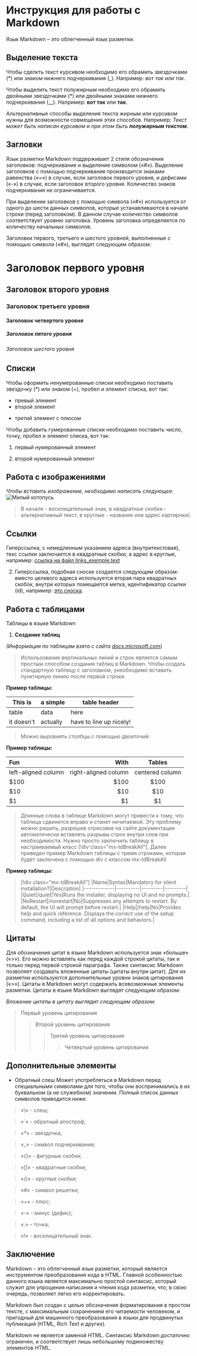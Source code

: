 # Инструкция для работы с Markdown

Язык Markdown – это облегченный язык разметки.

## Выделение текста

Чтобы сделкть текст курсивом необходимо его обрамить звездочками (*) или знаком нижнего подчеркивания (_). Например: *вот так* или _так_.

Чтобы выделить текст полужирным необходимо его обрамить двойными звездочками (*)  или двойными знаками нижнего подчеркивания (__). Например: **вот так** или __так__.

Альтернативные способы выделения текста жирным или курсивом нужны для возможности совмещения этих способов. Например: _Текст может быть написан курсивом и при этом быть **полужирным текстом**_.

## Загловки 

Язык разметки Markdown поддерживает 2 стиля обозначения заголовков: подчеркивание и выделение символом («#»). Выделение заголовков с помощью подчеркивания производится знаками равенства («=») в случае, если заголовок первого уровня, и дефисами («-») в случае, если заголовок второго уровня. Количество знаков подчеркивания не ограничивается. 

При выделении заголовков с помощью символа («#») используется от одного до шести данных символов, которые устанавливаются в начале строки (перед заголовком). В данном случае количество символов соответствует уровню заголовка. Уровень заголовка определяется по количеству начальных символов.

Заголовки первого, третьего и шестого уровней, выполненные с помощью символа («#»), выглядят следующим образом:

#  Заголовок первого уровня
## Заголовок второго уровня
### Заголовок третьего уровня
#### Заголовок четвертого уровня
##### Заголовок пятого уровня
###### Заголовок шестого уровня

## Списки

Чтобы оформить ненумерованные списки необходимо поставить звездочку (*) или знаком (+), пробел и элемент списка, вот так:

* превый элемент
* второй элемент
+ третий элемент с плюсом

Чтобы добавить гумерованные списки необходимо поставить число, точку, пробел и элемент списка, вот так:

1. первый нумерованный элемент

2. второй нумерованный элемент

## Работа с изображениями

*Чтобы вставить изображение, необходимо написать следующее:* 
![Милый котопусь](oshki_oty_otiki-zhivotnye-38666.jpeg)

> В начале - восклицательный знак, в квадратные скобки - альтернативный текст, в круглые - название или адрес картирнки).

## Ссылки

Гиперссылка, с немедленным указанием адреса (внутритекстовая), текс ссылки заключается в квадратные скобки, а адрес в круглые, например: [ссылка на файл links_exemple.text](links_text.txt)

2. Гиперссылка, подобная сноске создается следующим образом: вместо целевого адреса используется вторая пара квадратных скобок, внутри которых помещается метка, идентификатор ссылки (id), например: [это сноска][id_сноски].

[id_сноски]:.

## Работа с таблицами

Таблицы в языке Markdown
1. **Создание таблиц**

*(Информация по таблицам взята с сайта [docs.microsoft.com](https://docs.microsoft.com/ru-ru/contribute/markdown-reference))*

> Использование вертикальных линий и строк является самым простым способом создания таблиц в Markdown. Чтобы создать стандартную таблицу с заголовком, yнеобходимо вставить пунктирную линию после первой строки.

**Пример таблицы:**

|This is   |a simple   |table header|
|----------|-----------|------------|
|table     |data       |here        |
|it doesn't|actually   |have to line up nicely!|

> Можно выровнять столбцы с помощью двоеточий:

**Пример таблицы:**

| Fun                  | With                 | Tables          |
| :------------------- | -------------------: |:---------------:|
| left-aligned column  | right-aligned column | centered column |
| $100                 | $100                 | $100            |
| $10                  | $10                  | $10             |
| $1                   | $1                   | $1              |

> Длинные слова в таблице Markdown могут привести к тому, что таблица сдвинется вправо и станет нечитаемой. Эту проблему можно решить, разрешив отрисовке на сайте документации автоматически вставлять разрывы строк внутри слов при необходимости. Нужно просто заключить таблицу в настраиваемый класс [!div class="mx-tdBreakAll"].
Далее приведен пример Markdown таблицы с тремя строками, которая будет заключена с помощью div с классом mx-tdBreakAll

**Пример таблицы:**

> [!div class="mx-tdBreakAll"]
> |Name|Syntax|Mandatory for silent installation?|Description|
> |-------------|----------|---------|---------|
> |Quiet|/quiet|Yes|Runs the installer, displaying no UI and no prompts.|
> |NoRestart|/norestart|No|Suppresses any attempts to restart. By default, the UI will prompt before restart.|
> |Help|/help|No|Provides help and quick reference. Displays the correct use of the setup command, including a list of all options and behaviors.|

## Цитаты

Для обозначения цитат в языке Markdown используется знак «больше» («>»). Его можно вставлять как перед каждой строкой цитаты, так и только перед первой строкой параграфа. Также синтаксис Markdown позволяет создавать вложенные цитаты (цитаты внутри цитат). Для их разметки используются дополнительные уровни знаков цитирования («>»). Цитаты в Markdown могут содержать всевозможные элементы разметки. Цитаты в языке Markdown выглядят следующим образом:

*Вложение цитаты в цитату выглядит следующим образом:*

> Первый уровень цитирования
>> Второй уровень цитирования
>>> Третий уровень цитирования
>>>> Четвертый уровень цитирования


## Дополнительные элементы

* Обратный слеш
Может употребляться в Markdown перед специальными символами для того, чтобы они воспринимались в их буквальном (а не служебном) значении. Полный список данных символов приводится ниже:

> «\» - слеш;

>«`» - обратный апостроф;

>«*» - звездочка;

>«_» - символ подчеркивания;

>«{}» - фигурные скобки;

>«[]» - квадратные скобки;

>«()» - круглые скобки;

>«#» - символ решетки;

>«+» - плюс;

>«-» - минус (дефис);

>«.» – точка;

>«!» - восклицательный знак.

## Заключение

Markdown – это облегченный язык разметки, который является инструментом преобразования кода в HTML. Главной особенностью данного языка является максимально простой синтаксис, который служит для упрощения написания и чтения кода разметки, что, в свою очередь, позволяет легко его корректировать.

Markdown был создан с целью обозначения форматирования в простом тексте, с максимальным сохранением его читаемости человеком, и пригодный для машинного преобразования в языки для продвинутых публикаций (HTML, Rich Text и других).

Markdown не является заменой HTML. Синтаксис Markdown достаточно ограничен, и соответствует лишь небольшому подмножеству элементов HTML.
